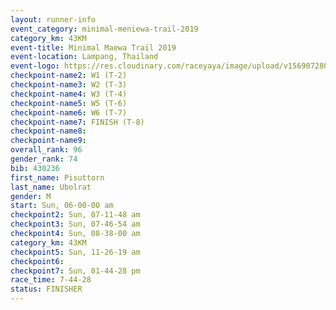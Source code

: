 ```yaml
---
layout: runner-info 
event_category: minimal-meniewa-trail-2019 
category_km: 43KM
event-title: Minimal Maewa Trail 2019 
event-location: Lampang, Thailand 
event-logo: https://res.cloudinary.com/raceyaya/image/upload/v1569072805/logo/minimal-trail_ktnvsp.jpg 
checkpoint-name2: W1 (T-2) 
checkpoint-name3: W2 (T-3) 
checkpoint-name4: W3 (T-4) 
checkpoint-name5: W5 (T-6) 
checkpoint-name6: W6 (T-7) 
checkpoint-name7: FINISH (T-8) 
checkpoint-name8: 
checkpoint-name9: 
overall_rank: 96
gender_rank: 74
bib: 430236
first_name: Pisuttorn
last_name: Ubolrat
gender: M
start: Sun, 06-00-00 am
checkpoint2: Sun, 07-11-48 am
checkpoint3: Sun, 07-46-54 am
checkpoint4: Sun, 08-38-00 am
category_km: 43KM
checkpoint5: Sun, 11-26-19 am
checkpoint6: 
checkpoint7: Sun, 01-44-28 pm
race_time: 7-44-28
status: FINISHER
---
```

